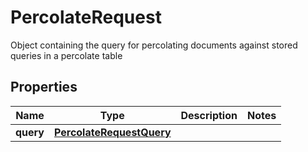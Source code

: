 

# PercolateRequest

Object containing the query for percolating documents against stored queries in a percolate table

## Properties

| Name | Type | Description | Notes |
|------------ | ------------- | ------------- | -------------|
|**query** | [**PercolateRequestQuery**](PercolateRequestQuery.md) |  |  |



